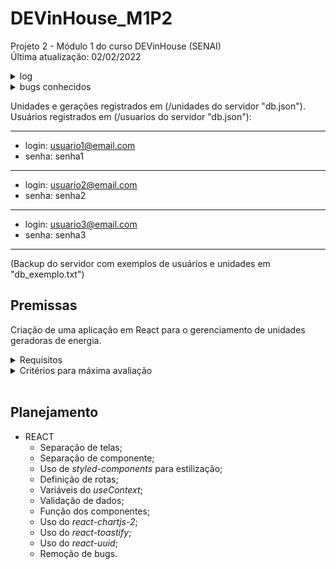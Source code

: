 # DEVinHouse_M1P2

Projeto 2 - Módulo 1 do curso DEVinHouse (SENAI)  
Última atualização: 02/02/2022

<details>
  <summary>log</summary>
  
- 02/02/2022: adicionado funcionalidade de adicionar novo usuário;
</details>

<details>
  <summary>bugs conhecidos</summary>
  
- navegador Firefox não reconhece input tipo _month_;
</details>

Unidades e gerações registrados em (/unidades do servidor "db.json").
<br/>
Usuários registrados em (/usuarios do servidor "db.json"):

---

- login: usuario1@email.com
- senha: senha1

---

- login: usuario2@email.com
- senha: senha2

---

- login: usuario3@email.com
- senha: senha3

---

(Backup do servidor com exemplos de usuários e unidades em "db_exemplo.txt")

## Premissas

Criação de uma aplicação em React para o gerenciamento de unidades geradoras de energia.

<details>
  <summary>Requisitos</summary>
  
- Tela de login;
- Menu lateral;
- Tela Dashboard;
- Tela com lista de Unidades;
- Tela para cadastro de Unidade;
- Tela para edição de Unidade;
- Botão de remover unidade na tela de listagem;
- Botão de editar unidade na tela de listagem;
- Tela de lançamento de geração mensal.
</details>

<details>
  <summary>Critérios para máxima avaliação</summary>
  
- Criação dos cards e gráfico na tela Dashboard, usando a API para a montagem de dados (_react-chartjs-2_);
- Tela de login conforme mockup com eventos de _onChange_ e _onSubmit_ para validação de dados;
- Menu lateral conforme mockup com roteamento para da aplicação utilizando _react-router-dom_;
- Tela de listagem de unidades utilizando os dados da rota /unidades e inserindo o botão de remover e editar em cada linha;
- Tela de cadastro de unidade com todos os campos, conforme mockup, e salvando valores na rota /unidades via _POST_ pelo evento _onSubmit_ do forms;
- Tela de lançamento de geração mensal com todos os campos, conforme mockup, e salvando valores na rota /geracoes via _POST_;
- Design agrádavel e intuitivo, com a estilização de todos os componentes;
- Botão de remover com evento _onClick_ para removação da unidade no servidor e refletir mudança na tela;
- Botão de editar que redireciona para tela de edição que realiza a atualização no servidor.
</details>
<br/>

## Planejamento

- REACT
  - Separação de telas;
  - Separação de componente;
  - Uso de _styled-components_ para estilização;
  - Definição de rotas;
  - Variáveis do _useContext_;
  - Validação de dados;
  - Função dos componentes;
  - Uso do _react-chartjs-2_;
  - Uso do _react-toastify_;
  - Uso do _react-uuid_;
  - Remoção de bugs.
